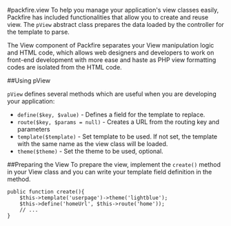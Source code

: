 #packfire.view
To help you manage your application's view classes easily, Packfire has included functionalities that allow you to create and reuse view. The `pView` abstract class prepares the data loaded by the controller for the template to parse.

The View component of Packfire separates your View manipulation logic and HTML code, which allows web designers and developers to work on front-end development with more ease and haste as PHP view formatting codes are isolated from the HTML code.

##Using pView

`pView` defines several methods which are useful when you are developing your application:

- `define($key, $value)` - Defines a field for the template to replace.
- `route($key, $params = null)` - Creates a URL from the routing key and parameters
- `template($template)` - Set template to be used. If not set, the template with the same name as the view class will be loaded.
- `theme($theme)` - Set the theme to be used, optional.

##Preparing the View
To prepare the view, implement the `create()` method in your View class and you can write your template field definition in the method. 

    public function create(){
        $this->template('userpage')->theme('lightblue');
        $this->define('homeUrl', $this->route('home'));
        // ...
    }

